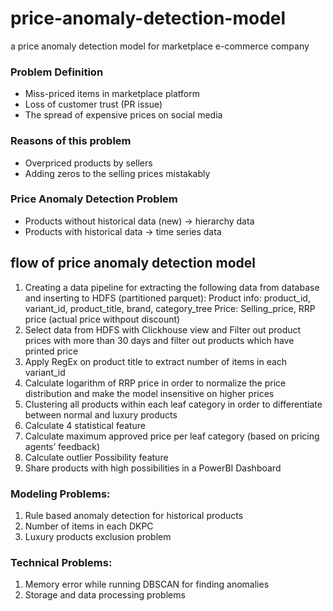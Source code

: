 # price-anomaly-detection-model
a price anomaly detection model for marketplace e-commerce company


### Problem Definition
- Miss-priced items in marketplace platform
- Loss of customer trust (PR issue)
- The spread of expensive prices on social media


### Reasons of this problem
- Overpriced products by sellers
- Adding zeros to the selling prices mistakably

### Price Anomaly Detection Problem
- Products without historical data (new) -> hierarchy data
- Products with historical data -> time series data

## flow of price anomaly detection model
1. Creating a data pipeline for extracting the following data from database and inserting to HDFS (partitioned parquet):
Product info: product_id, variant_id, product_title, brand, category_tree
Price: Selling_price, RRP price (actual price withpout discount)
2. Select data from HDFS with Clickhouse view and Filter out product prices with more than 30 days and filter out products which have printed price
3. Apply RegEx on product title to extract number of items in each variant_id
4. Calculate logarithm of RRP price in order to normalize the price distribution and make the model insensitive on higher prices
5. Clustering all products within each leaf category in order to differentiate between normal and luxury products
6. Calculate 4 statistical feature
7. Calculate maximum approved price per leaf category (based on pricing agents’ feedback)
8. Calculate outlier Possibility feature
9. Share products with high possibilities in a PowerBI Dashboard

### Modeling Problems:
1. Rule based anomaly detection for historical products
2. Number of items in each DKPC
3. Luxury products exclusion problem 
### Technical Problems:
1. Memory error while running DBSCAN for finding anomalies
2. Storage and data processing problems
